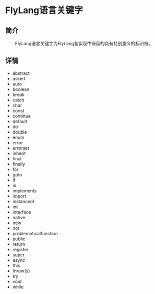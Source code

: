 # FlyLang语言关键字
## 简介
&nbsp;&nbsp;&nbsp;&nbsp;&nbsp;&nbsp;&nbsp;&nbsp;FlyLang语言关键字为FlyLang各实现中保留的具有特别意义的标识符。
## 详情
- abstract
- assert
- auto
- boolean
- break
- catch
- char
- const
- continue
- default
- do
- double
- enum
- error
- errorset
- inherit
- final
- finally
- for
- goto
- if
- is
- implements
- import
- instanceof
- int
- interface
- native
- new
- not
- problematicalfunction
- public
- return
- register
- super
- async
- this
- throw(s)
- try
- void
- while
